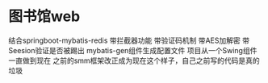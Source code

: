 # 图书馆web
结合springboot-mybatis-redis
带拦截器功能
带验证码机制
带AES加解密
带Seesion验证是否被踢出
mybatis-gen组件生成配置文件
项目从一个Swing组件一直做到现在
之前的smm框架改正成为现在这个样子，自己之前写的代码是真的垃圾
